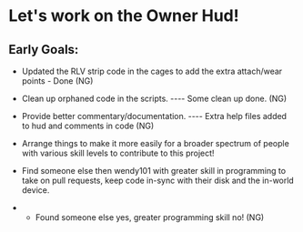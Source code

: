 Let's work on the Owner Hud!
===========================

Early Goals:
------------
- Updated the RLV strip code in the cages to add the extra attach/wear points - Done (NG)
- Clean up orphaned code in the scripts. ---- Some clean up done. (NG)
- Provide better commentary/documentation. ---- Extra help files added to hud and comments in code (NG)
- Arrange things to make it more easily for a broader spectrum of people with various skill levels to contribute to this project!

- Find someone else then wendy101 with greater skill in programming to take on pull requests, keep code in-sync with their disk and the in-world device.
- - Found someone else yes, greater programming skill no! (NG)
